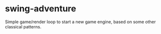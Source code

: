 # swing-adventure
Simple game/render loop to start a new game engine, based on some other classical patterns.
